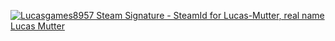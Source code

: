 <a href="https://steamcommunity.com/76561199470612661/"><img src="https://www.steamidfinder.com/signature/76561199470612661.png" alt="Lucasgames8957 Steam Signature - SteamId for Lucas-Mutter, real name Lucas Mutter"/></a>
